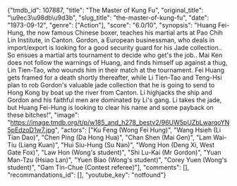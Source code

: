 {"tmdb_id": 107887, "title": "The Master of Kung Fu", "original_title": "\u9ec3\u98db\u9d3b", "slug_title": "the-master-of-kung-fu", "date": "1973-09-12", "genre": ["Action"], "score": "6.0/10", "synopsis": "Huang Fei-Hung, the now famous Chinese boxer, teaches his martial arts at Pao Chih Lin Institute, in Canton. Gordon, a European businessman, who deals in import/export is looking for a good security guard for his Jade collection.. So ensues a martial arts tournament to decide who get's the job..  Mai Ken does not follow the warnings of Huang,  and finds himself up against a thug, Lin Tien-Tao, who wounds him in their match at the tournament. Fei Huang gets framed for a death shortly thereafter, while Li Tien-Tao and Teng-Hsi plan to rob Gordon's valuable jade collection that he is going to send to Hong Kong by boat up the river from Canton. Li highjacks the ship and Gordon and his faithful men are dominated by Li's gang. Li takes the jade, but Huang Fei-Hung is looking to clear his name and some payback on these bitches!", "image": "https://image.tmdb.org/t/p/w185_and_h278_bestv2/96UW5pUZbLwarqoYN5pEdzoD1w7.jpg", "actors": ["Ku Feng (Wong Fei Hung)", "Wang Hsieh (Li Tian Dao)", "Chen Ping (Da Hong Hua)", "Chan Shen (Mai Gen)", "Lam Wai-Tiu (Liang Kuan)", "Hui Siu-Hung (Su Nan)", "Wong Hon (Deng Xi, West Gate Fox)", "Law Hon (Wong's student)", "Shi Lu-Kai (Mr Gordon)", "Yuan Man-Tzu (Hsiao Lan)", "Yuen Biao (Wong's student)", "Corey Yuen (Wong's student)", "Gam Tin-Chue (Contest referee)"], "comments": [], "recommandations_id": [], "youtube_key": "notfound"}
